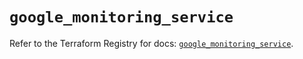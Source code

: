 # `google_monitoring_service`

Refer to the Terraform Registry for docs: [`google_monitoring_service`](https://registry.terraform.io/providers/hashicorp/google/6.36.1/docs/resources/monitoring_service).
